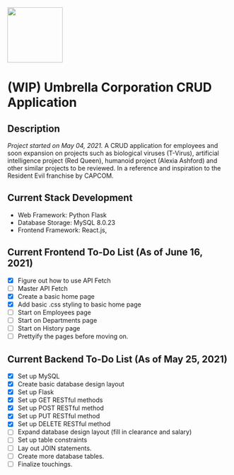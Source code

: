 <img src="https://static.wikia.nocookie.net/residentevil/images/5/50/UmbrellaCorporation3.png" width="125" height="125">

# (WIP) Umbrella Corporation CRUD Application

## Description
*Project started on May 04, 2021.* A CRUD application for employees and soon expansion on projects such as biological viruses (T-Virus), artificial intelligence project (Red Queen), humanoid project (Alexia Ashford) and other similar projects to be reviewed. In a reference and inspiration to the Resident Evil franchise by CAPCOM. 


## Current Stack Development

- Web Framework: Python Flask
- Database Storage: MySQL 8.0.23
- Frontend Framework: React.js, 

## Current Frontend To-Do List (As of June 16, 2021)
- [X] Figure out how to use API Fetch
- [ ] Master API Fetch
- [X] Create a basic home page
- [X] Add basic .css styling to basic home page
- [ ] Start on Employees page
- [ ] Start on Departments page
- [ ] Start on History page
- [ ] Prettyify the pages before moving on.

## Current Backend To-Do List (As of May 25, 2021)

- [x] Set up MySQL
- [x] Create basic database design layout
- [x] Set up Flask
- [x] Set up GET RESTful methods
- [x] Set up POST RESTful method
- [x] Set up PUT RESTful method
- [x] Set up DELETE RESTful method
- [ ] Expand database design layout (fill in clearance and salary)
- [ ] Set up table constraints
- [ ] Lay out JOIN statements. 
- [ ] Create more database tables. 
- [ ] Finalize touchings.
